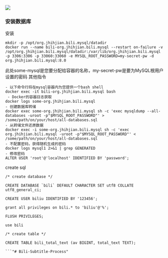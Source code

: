 ![](https://socialify.git.ci/JhihJian/Bili-Data-Process/image?description=1&font=Source%20Code%20Pro&language=1&owner=1&pattern=Floating%20Cogs&stargazers=1&theme=Light)
### 安装数据库
安装
```
mkdir -p /opt/org.jhihjian.bili.mysql/datadir
docker run --name bili-org.jhihjian.bili.mysql --restart on-failure -v /opt/org.jhihjian.bili.mysql/datadir:/var/lib/org.jhihjian.bili.mysql -p 3306:3306 -p 33060:33060 -e MYSQL_ROOT_PASSWORD=my-secret-pw -d org.jhihjian.bili.mysql:8.0
```
此处some-mysql是您要分配给容器的名称，my-secret-pw是要为MySQL根用户设置的密码
其他指令
```
- 以下命令行将在mysql容器内为您提供一个bash shell
docker exec -it bili-org.jhihjian.bili.mysql bash
 - Docker的容器日志获取
docker logs some-org.jhihjian.bili.mysql
- 创建数据库转储
docker exec some-org.jhihjian.bili.mysql sh -c 'exec mysqldump --all-databases -uroot -p"$MYSQL_ROOT_PASSWORD"' > /some/path/on/your/host/all-databases.sql
- 从转储文件还原数据
docker exec -i some-org.jhihjian.bili.mysql sh -c 'exec org.jhihjian.bili.mysql -uroot -p"$MYSQL_ROOT_PASSWORD"' < /some/path/on/your/host/all-databases.sql
- 不配置密码，获得随机生成的密码
docker logs mysql1 2>&1 | grep GENERATED
- 修改密码
ALTER USER 'root'@'localhost' IDENTIFIED BY 'password';
```

create sql

```
/* create database */

CREATE DATABASE `bili` DEFAULT CHARACTER SET utf8 COLLATE utf8_general_ci;

CREATE USER biliu IDENTIFIED BY '123456';

grant all privileges on bili.* to 'biliu'@'%';

FLUSH PRIVILEGES;

use bili

/* create table */

CREATE TABLE bili_total_text (av BIGINT, total_text TEXT);

```"# Bili-Subtitle-Process" 
